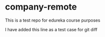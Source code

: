 # company-remote

This is a test repo for edureka course purposes

I have added this line as a test case for git diff
